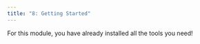 ```yaml
---
title: "8: Getting Started"
---
```


<img style="display: none;" src="https://static.bc-edx.com/data/dl-1-2/m8/lms/img/banner.jpg" alt="lesson banner" />

For this module, you have already installed all the tools you need!
